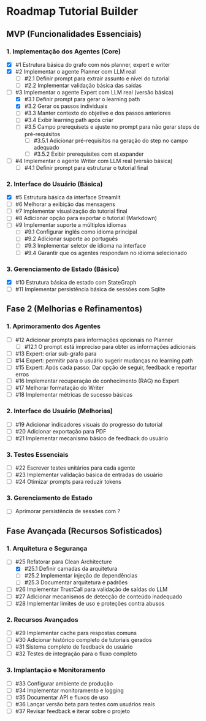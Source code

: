 # Roadmap Tutorial Builder

## MVP (Funcionalidades Essenciais)

### 1. Implementação dos Agentes (Core)

- [x] #1 Estrutura básica do grafo com nós planner, expert e writer
- [x] #2 Implementar o agente Planner com LLM real
  - [ ] #2.1 Definir prompt para extrair assunto e nível do tutorial
  - [ ] #2.2 Implementar validação básica das saídas
- [ ] #3 Implementar o agente Expert com LLM real (versão básica)
  - [x] #3.1 Definir prompt para gerar o learning path
  - [x] #3.2 Gerar os passos individuais
  - [ ] #3.3 Manter contexto do objetivo e dos passos anteriores
  - [ ] #3.4 Exibir learning path após criar
  - [ ] #3.5 Campo prerequisets e ajuste no prompt para não gerar steps de pré-requisitos
    - [ ] #3.5.1 Adicionar pré-requisitos na geração do step no campo adequado
    - [ ] #3.5.2 Exibir prerequisites com st.expander
- [ ] #4 Implementar o agente Writer com LLM real (versão básica)
  - [ ] #4.1 Definir prompt para estruturar o tutorial final

### 2. Interface do Usuário (Básica)

- [x] #5 Estrutura básica da interface Streamlit
- [ ] #6 Melhorar a exibição das mensagens
- [ ] #7 Implementar visualização do tutorial final
- [ ] #8 Adicionar opção para exportar o tutorial (Markdown)
- [ ] #9 Implementar suporte a múltiplos idiomas
  - [ ] #9.1 Configurar inglês como idioma principal
  - [ ] #9.2 Adicionar suporte ao português
  - [ ] #9.3 Implementar seletor de idioma na interface
  - [ ] #9.4 Garantir que os agentes respondam no idioma selecionado

### 3. Gerenciamento de Estado (Básico)

- [x] #10 Estrutura básica de estado com StateGraph
- [ ] #11 Implementar persistência básica de sessões com Sqlite

## Fase 2 (Melhorias e Refinamentos)

### 1. Aprimoramento dos Agentes

- [ ] #12 Adicionar prompts para informações opcionais no Planner
  - [ ] #12.1 O prompt está impreciso para obter as informações adicionais
- [ ] #13 Expert: criar sub-grafo para
- [ ] #14 Expert: permitir para o usuário sugerir mudanças no learning path
- [ ] #15 Expert: Após cada passo: Dar opção de seguir, feedback e reportar erros
- [ ] #16 Implementar recuperação de conhecimento (RAG) no Expert
- [ ] #17 Melhorar formatação do Writer
- [ ] #18 Implementar métricas de sucesso básicas

### 2. Interface do Usuário (Melhorias)

- [ ] #19 Adicionar indicadores visuais do progresso do tutorial
- [ ] #20 Adicionar exportação para PDF
- [ ] #21 Implementar mecanismo básico de feedback do usuário

### 3. Testes Essenciais

- [ ] #22 Escrever testes unitários para cada agente
- [ ] #23 Implementar validação básica de entradas do usuário
- [ ] #24 Otimizar prompts para reduzir tokens

### 3. Gerenciamento de Estado

- [ ] Aprimorar persistência de sessões com ?

## Fase Avançada (Recursos Sofisticados)

### 1. Arquitetura e Segurança

- [ ] #25 Refatorar para Clean Architecture
  - [x] #25.1 Definir camadas da arquitetura
  - [ ] #25.2 Implementar injeção de dependências
  - [ ] #25.3 Documentar arquitetura e padrões
- [ ] #26 Implementar TrustCall para validação de saídas do LLM
- [ ] #27 Adicionar mecanismos de detecção de conteúdo inadequado
- [ ] #28 Implementar limites de uso e proteções contra abusos

### 2. Recursos Avançados

- [ ] #29 Implementar cache para respostas comuns
- [ ] #30 Adicionar histórico completo de tutoriais gerados
- [ ] #31 Sistema completo de feedback do usuário
- [ ] #32 Testes de integração para o fluxo completo

### 3. Implantação e Monitoramento

- [ ] #33 Configurar ambiente de produção
- [ ] #34 Implementar monitoramento e logging
- [ ] #35 Documentar API e fluxos de uso
- [ ] #36 Lançar versão beta para testes com usuários reais
- [ ] #37 Revisar feedback e iterar sobre o projeto
